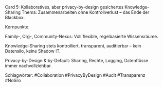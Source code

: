 Card 5: Kollaboratives, aber privacy-by-design gesichertes Knowledge-Sharing
Thema: Zusammenarbeiten ohne Kontrollverlust – das Ende der Blackbox.

Kernpunkte:

Family-, Org-, Community-Nexus: Voll flexible, regelbasierte Wissensräume.

Knowledge-Sharing stets kontrolliert, transparent, auditierbar – kein Datensilo, keine Shadow IT.

Privacy-by-Design & by-Default: Sharing, Rechte, Logging, Datenflüsse immer nachvollziehbar.

Schlagwörter: #Collaboration #PrivacyByDesign #Audit #Transparenz #NoSilo